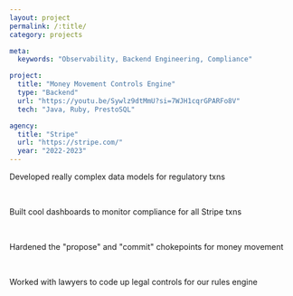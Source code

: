```yaml
---
layout: project
permalink: /:title/
category: projects

meta:
  keywords: "Observability, Backend Engineering, Compliance"

project:
  title: "Money Movement Controls Engine"
  type: "Backend"
  url: "https://youtu.be/Sywlz9dtMmU?si=7WJH1cqrGPARFo8V"
  tech: "Java, Ruby, PrestoSQL"

agency:
  title: "Stripe"
  url: "https://stripe.com/"
  year: "2022-2023"
---
```


<p class="text">Developed really complex data models for regulatory txns</p>
<br />
<p class="text">Built cool dashboards to monitor compliance for all Stripe txns</p>
<br />
<p class="text">Hardened the "propose" and "commit" chokepoints for money movement</p>
<br />
<p class="text">Worked with lawyers to code up legal controls for our rules engine</p>
<br />